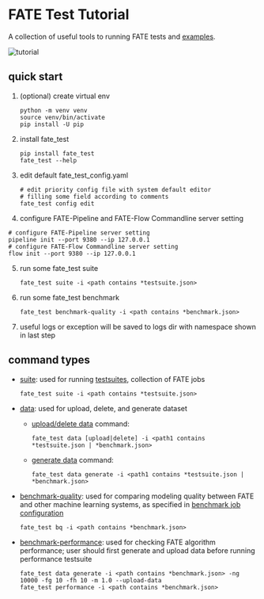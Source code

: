 # FATE Test Tutorial

A collection of useful tools to running FATE tests and [examples](../../examples).

![tutorial](../images/tutorial.gif)

## quick start

1.  (optional) create virtual env
    
    ``` sourceCode bash
    python -m venv venv
    source venv/bin/activate
    pip install -U pip
    ```

2.  install fate\_test
    
    ``` sourceCode bash
    pip install fate_test
    fate_test --help
    ```

3.  edit default fate\_test\_config.yaml
    
    ``` sourceCode bash
    # edit priority config file with system default editor
    # filling some field according to comments
    fate_test config edit
    ```

4.  configure FATE-Pipeline and FATE-Flow Commandline server setting

<!-- end list -->

``` sourceCode bash
# configure FATE-Pipeline server setting
pipeline init --port 9380 --ip 127.0.0.1
# configure FATE-Flow Commandline server setting
flow init --port 9380 --ip 127.0.0.1
```

5.  run some fate\_test suite
    
    ``` sourceCode bash
    fate_test suite -i <path contains *testsuite.json>
    ```

6.  run some fate\_test benchmark
    
    ``` sourceCode bash
    fate_test benchmark-quality -i <path contains *benchmark.json>
    ```

7.  useful logs or exception will be saved to logs dir with namespace
    shown in last step

## command types

  - [suite](../api/fate_test.md#testsuite): used for running [testsuites](../api/fate_test.md#testsuite-configuration), collection of FATE jobs
    
    ``` sourceCode bash
    fate_test suite -i <path contains *testsuite.json>
    ```
   
  - [data](../api/fate_test.md#data): used for upload, delete, and generate dataset
  
    - [upload/delete data](../api/fate_test.md#data-command-options) command:

      ``` sourceCode bash
      fate_test data [upload|delete] -i <path1 contains *testsuite.json | *benchmark.json>
      ```
    - [generate data](../api/fate_test.md#generate-command-options) command:
    
      ``` sourceCode bash
      fate_test data generate -i <path1 contains *testsuite.json | *benchmark.json>
      ```
    
  - [benchmark-quality](../api/fate_test.md#benchmark-quality): used for comparing modeling quality between FATE
    and other machine learning systems, as specified in [benchmark job configuration](../api/fate_test.md#benchmark-job-configuration)
    
    ``` sourceCode bash
    fate_test bq -i <path contains *benchmark.json>
    ```
    
  - [benchmark-performance](../api/fate_test.md#benchmark-performance): used for checking FATE algorithm performance; user
    should first generate and upload data before running performance testsuite

    ``` sourceCode bash
    fate_test data generate -i <path contains *benchmark.json> -ng 10000 -fg 10 -fh 10 -m 1.0 --upload-data
    fate_test performance -i <path contains *benchmark.json>
    ```